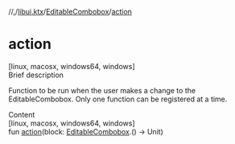 //[.](../../index.md)/[libui.ktx](../index.md)/[EditableCombobox](index.md)/[action](action.md)



# action  
[linux, macosx, windows64, windows]  
Brief description  


Function to be run when the user makes a change to the EditableCombobox. Only one function can be registered at a time.

  
  
  
Content  
[linux, macosx, windows64, windows]  
fun [action](action.md)(block: [EditableCombobox](index.md).() -> Unit)  



